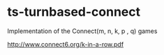 # ts-turnbased-connect
Implementation of the Connect(m, n, k, p , q) games

http://www.connect6.org/k-in-a-row.pdf
